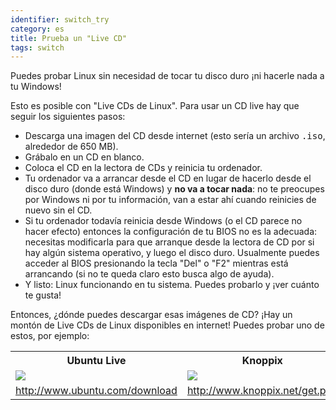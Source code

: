 ```yaml
---
identifier: switch_try
category: es
title: Prueba un "Live CD"
tags: switch
---
```


Puedes probar Linux sin necesidad de tocar tu disco duro ¡ni hacerle nada a tu Windows!

Esto es posible con "Live CDs de Linux". Para usar un CD live hay que seguir los siguientes pasos:

<ul>

<li>Descarga una imagen del CD desde internet (esto sería un archivo <tt>.iso</tt>, alrededor de 650 MB).</li>

<li>Grábalo en un CD en blanco.</li>

<li>Coloca el CD en la lectora de CDs y reinicia tu ordenador.</li>

<li>Tu ordenador va a arrancar desde el CD en lugar de hacerlo desde el disco duro (donde está Windows) y <b>no va a tocar nada</b>: no te preocupes por Windows ni por tu información, van a estar ahí cuando reinicies de nuevo sin el CD.</li>

<li>Si tu ordenador todavía reinicia desde Windows (o el CD parece no hacer efecto) entonces la configuración de tu BIOS no es la adecuada: necesitas modificarla para que arranque desde la lectora de CD por si hay algún sistema operativo, y luego el disco duro. Usualmente puedes acceder al BIOS presionando la tecla "Del" o "F2" mientras está arrancando (si no te queda claro esto busca algo de ayuda).</li>

<li>Y listo: Linux funcionando en tu sistema. Puedes probarlo y ¡ver cuánto te gusta!</li>

</ul>

Entonces, ¿dónde puedes descargar esas imágenes de CD? ¡Hay un montón de Live CDs de Linux disponibles en internet! Puedes probar uno de estos, por ejemplo:

<table cols="2">
<tr>
<th>Ubuntu Live</th>
<th>Knoppix</th>
</tr>

<tr>
<td><a href="/img/ubuntu.png"><img src="/img/ubuntu_thumbnail.png" /></a></td>
<td><a href="/img/knoppix.png"><img src="/img/knoppix_thumbnail.png" /></a></td>
</tr>

<tr>
<td><a href="http://www.ubuntu.com/download">http://www.ubuntu.com/download</a></td>
<td><a href="http://www.knoppix.net/get.php">http://www.knoppix.net/get.php</a></td>
</tr>

</table>

